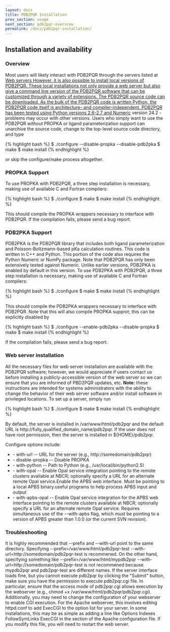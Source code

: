 ```yaml
---
layout: docs
title: PDB2PQR Installation
prev_section: usage
next_section: pdb2pqr-overview
permalink: /docs/pdb2pqr-installation/
---
```


<h2>Installation and availability</h2>

<h3>Overview</h3>

<p>Most users will likely interact with PDB2PQR through the servers listed at <a href="http://sobolevnrm.github.io/apbs-pdb2pqr/docs/downloads/">Web servers  However, it is also possible to install local versions of PDB2PQR. These local installations not only provide a web server but also give a command line version of the PDB2PQR software that can be customized through a variety of extensions.
The PDB2PQR source code can be downloaded. As the bulk of the PDB2PQR code is written Python, the PDB2PQR code itself is architecture- and compiler-independent. PDB2PQR has been tested using Python versions 2.6-2.7 and <a href="http://www.numpy.org/#older_array" target="_blank">Numeric</a> version 24.2 - problems may occur with other versions. Users who simply want to use the PDB2PQR without PROPKA or ligand parameterization support can unarchive the source code, change to the top-level source code directory, and type</p>

{% highlight bash %}
$ ./configure --disable-propka --disable-pdb2pka
$ make 
$ make install 
{% endhighlight %}

or skip the configure/make process altogether.

<h3>PROPKA Support</h3>

<p>To use PROPKA with PDB2PQR, a three step installation is necessary, making use of available C and Fortran compilers:</p>

{% highlight bash %}
$ ./configure
$ make 
$ make install
{% endhighlight %}

<p>This should compile the PROPKA wrappers necessary to interface with PDB2PQR. If the compilation fails, please send a bug report.</p>

<h3>PDB2PKA Support</h3>

<p>PDB2PKA is the PDB2PQR library that includes both ligand parameterization and Poisson-Boltzmann-based pKa calculation routines. This code is written in C++ and Python. This portion of the code also requires the Python Numeric or NumPy package. Note that PDB2PQR has only been extensively tested against Numeric. Unlike earlier versions, PDB2PKA is enabled by default in this version. To use PDB2PKA with PDB2PQR, a three step installation is necessary, making use of available C and Fortran compilers:<p>

{% highlight bash %}
$ ./configure
$ make 
$ make install
{% endhighlight %}

<p>This should compile the PDB2PKA wrappers necessary to interface with PDB2PQR. Note that this will also compile PROPKA supprot; this can be explicitly disabled by</p>

{% highlight bash %}
$ ./configure --enable-pdb2pka --disable-propka
$ make 
$ make install
{% endhighlight %}

<p>If the compilation fails, please send a bug report.</p>

<h3>Web server installation</h3>

<p>All the necessary files for web server installation are available with the PDB2PQR software; however, we would appreciate if users contact us before installing a publicly-accessible version of the web server so we can ensure that you are informed of PBD2PQR updates, etc.
<b>Note:</b> these instructions are intended for systems administrators with the ability to change the behavior of their web server software and/or install software in privileged locations. To set up a server, simply run</p>

{% highlight bash %}
$ ./configure 
$ make 
$ make install 
{% endhighlight %}

<p>By default, the server is installed in /var/www/html/pdb2pqr and the default URL is http://fully_qualified_domain_name/pdb2pqr. If the user does not have root permission, then the server is installed in ${HOME}/pdb2pqr.</p>

Configure options include:
<ul>
<li>- with-url -- URL for the server (e.g., http://somedomain/pdb2pqr)</li>
<li>- disable-propka -- Disable PROPKA</li>
<li>- with-python -- Path to Python (e.g., /usr/local/bin/python2.5)</li>
<li>- with-opal -- Enable Opal service integration pointing to the remote clusters available at NBCR; optionally specify a URL for an alternate remote Opal service.Enable the APBS web interface. Must be pointing to a local APBS binary.useful programs to help process APBS input and output</lI>
<li>- with-apbs-opal -- Enable Opal service integration for the APBS web interface pointing to the remote clusters available at NBCR; optionally specify a URL for an alternate remote Opal service. Requires simultaneous use of the --with-apbs flag, which must be pointing to a version of APBS greater than 1.0.0 (or the current SVN revision).</li>
</ul>

<h3>Troubleshooting</h3>

<p>It is highly recommended that --prefix and --with-url point to the same directory. Specifying --prefix=/var/www/html/pdb2pqr-test --with-url=http://somedomain/pdb2pqr-test is recommened. On the other hand, specifying something like --prefix=/var/www/html/mypdb2pqr --with-url=http://somedomain/pdb2pqr-test is not recommened because mypdb2pqr and pdb2pqr-test are different names.
If the server interface loads fine, but you cannot execute pdb2pqr by clicking the "Submit" button, make sure you have the permission to execute pdb2pqr.cgi file. In particular, ensure that the access mode of pdb2pqr.cgi allows execution by the webserver (e.g., chmod +x /var/www/html/pdb2pqr/pdb2pqr.cgi). Additionally, you may need to change the configuration of your webserver to enable CGI execution. For the Apache webserver, this involves editing httpd.conf to add ExecCGI to the option list for your server. In some installations, this may be as simple as adding a line like Options Indexes FollowSymLinks ExecCGI in the <Directory "/var/www/html"> section of the Apache configuration file. If you modify this file, you will need to restart the web server.</p>
